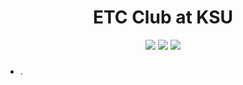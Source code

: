 <h1 align="center">ETC Club at KSU</h1>
<p align="center">
    <a href="" target="_blank"><img src="https://img.shields.io/badge/twitter-%231FA1F1?style=flat&logo=twitter&logoColor=white"/></a>
    <a href="" target="_blank"><img src="https://img.shields.io/badge/linkedin-%230177B5?style=flat&logo=linkedin&logoColor=white"/></a>
    <a href="" target="_blank"><img src="https://img.shields.io/badge/TikTok-black?style=flat&logo=TikTok&logoColor=white"/></a>
  </p>

<h5></h5>
<ul>
    <li><a href="" target="_blank"> </a>.</li>
    
</ul>

